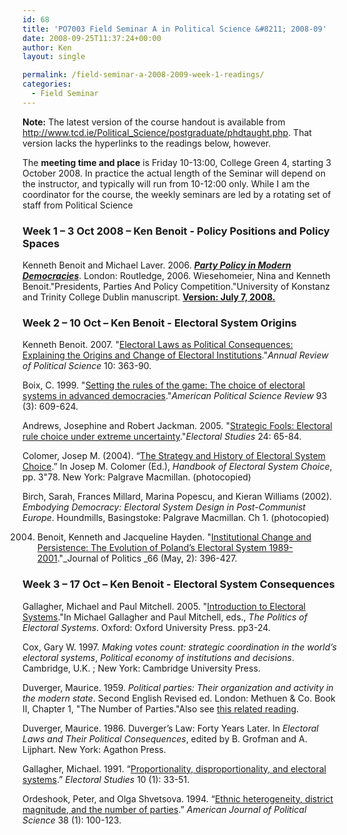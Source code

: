 ```yaml
---
id: 68
title: 'PO7003 Field Seminar A in Political Science &#8211; 2008-09'
date: 2008-09-25T11:37:24+00:00
author: Ken
layout: single

permalink: /field-seminar-a-2008-2009-week-1-readings/
categories:
  - Field Seminar
---
```



**Note:** The latest version of the course handout is available from <http://www.tcd.ie/Political_Science/postgraduate/phdtaught.php>. That version lacks the hyperlinks to the readings below, however.

The **meeting time and place** is Friday 10-13:00, College Green 4, starting 3 October 2008. In practice the actual length of the Seminar will depend on the instructor, and typically will run from 10-12:00 only. While I am the coordinator for the course, the weekly seminars are led by a rotating set of staff from Political Science  


### Week 1 &#8211; 3 Oct 2008 &#8211; Ken Benoit - Policy Positions and Policy Spaces

Kenneth Benoit and Michael Laver. 2006. _[**Party Policy in Modern Democracies**](http://www.politics.tcd.ie/ppmd/)_. London: Routledge, 2006. Wiesehomeier, Nina and Kenneth Benoit."Presidents, Parties And Policy Competition."University of Konstanz and Trinity College Dublin manuscript. [**Version: July 7, 2008.**](pdfs/PPPC_LatinAm_7july2008.pdf)



### Week 2 &#8211; 10 Oct &#8211; Ken Benoit - Electoral System Origins




  Kenneth Benoit. 2007. "[Electoral Laws as Political Consequences: Explaining the Origins and Change of Electoral Institutions](http://arjournals.annualreviews.org/doi/pdf/10.1146/annurev.polisci.10.072805.101608)."_Annual Review of Political Science_ 10: 363-90.



  Boix, C. 1999. "[Setting the rules of the game: The choice of electoral systems in advanced democracies](http://www.tcd.ie/Political_Science/local/docs/boix_1999_apsr.pdf)."_American Political Science Review_ 93 (3): 609-624.



  Andrews, Josephine and Robert Jackman. 2005. "[Strategic Fools: Electoral rule choice under extreme uncertainty](http://www.tcd.ie/Political_Science/local/docs/andrews_jackman_2005_elstud.pdf)."_Electoral Studies_ 24: 65-84.



  Colomer, Josep M. (2004). &#8220;[The Strategy and History of Electoral System Choice](http://www.tcd.ie/Political_Science/local/docs/Colomer_ElectSysChoice.pdf).&#8221; In Josep M. Colomer (Ed.), _Handbook of Electoral System Choice_, pp. 3"78. New York: Palgrave Macmillan. (photocopied)



  Birch, Sarah, Frances Millard, Marina Popescu, and Kieran Williams (2002). _Embodying Democracy: Electoral System Design in Post-Communist Europe_. Houndmills, Basingstoke: Palgrave Macmillan. Ch 1. (photocopied)



  2004. Benoit, Kenneth and Jacqueline Hayden. "[Institutional Change and Persistence: The Evolution of Poland&#8217;s Electoral System 1989-2001](pdfs/BenoitHayden_JOP2004.pdf)."_Journal of Politics _66 (May, 2): 396-427.






### Week 3 &#8211; 17 Oct &#8211; Ken Benoit - Electoral System Consequences




  Gallagher, Michael and Paul Mitchell. 2005. "[Introduction to Electoral Systems](http://www.tcd.ie/Political_Science/local/docs/01-Gallagher-chap01.pdf)."In Michael Gallagher and Paul Mitchell, eds., _The Politics of Electoral Systems_. Oxford: Oxford University Press. pp3-24.



  Cox, Gary W. 1997. _Making votes count: strategic coordination in the world&#8217;s electoral systems_, _Political economy of institutions and decisions_. Cambridge, U.K. ; New York: Cambridge University Press.



  Duverger, Maurice. 1959. _Political parties: Their organization and activity in the modern state_. Second English Revised ed. London: Methuen & Co. Book II, Chapter 1, "The Number of Parties."Also see [this related reading](olitical_Science/local/docs/olitical_Science/local/docs/Duverger_InfOfElectSys.pdf).



  Duverger, Maurice. 1986. Duverger&#8217;s Law: Forty Years Later. In _Electoral Laws and Their Political Consequences_, edited by B. Grofman and A. Lijphart. New York: Agathon Press.



  Gallagher, Michael. 1991. &#8220;[Proportionality, disproportionality, and electoral systems](http://www.tcd.ie/Political_Science/local/docs/Gallagher_1991_ES.pdf).&#8221; _Electoral Studies_ 10 (1): 33-51.



  Ordeshook, Peter, and Olga Shvetsova. 1994. &#8220;[Ethnic heterogeneity, district magnitude, and the number of parties](http://www.tcd.ie/Political_Science/local/docs/Ordeshook_Shvetsova_1994_AJPS.pdf).&#8221; _American Journal of Political Science_ 38 (1): 100-123.


<!--EndFragment-->

<!--EndFragment-->

<!--EndFragment-->

